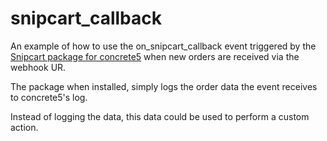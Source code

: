 # snipcart_callback
An example of how to use the on_snipcart_callback event triggered by the [Snipcart package for concrete5](http://www.concrete5.org/marketplace/addons/ecommerce-with-snipcart) when new orders are received via the webhook UR.

The package when installed, simply logs the order data the event receives to concrete5's log.

Instead of logging the data, this data could be used to perform a custom action.
